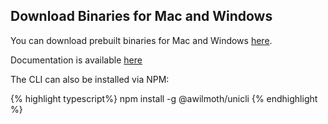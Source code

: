 ## Download Binaries for Mac and Windows

You can download prebuilt binaries for Mac and Windows [here](https://github.com/awilmoth/unicli/releases).

Documentation is available [here](https://unicli.readthedocs.io/)

The CLI can also be installed via NPM:

{% highlight typescript%}
npm install -g @awilmoth/unicli
{% endhighlight %}

